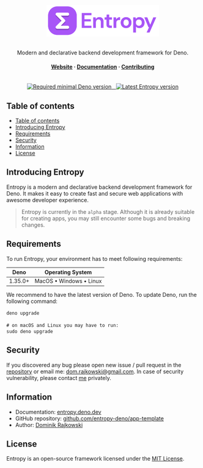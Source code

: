 <div align="center">
  <img src="./.github/logo-full.png" height="82" alt="Logo">

  <br>
  <br>

  <p align="center">
    Modern and declarative backend development framework for Deno.
  </p>

  <h4>
    <a href="https://entropy.deno.dev" target="_blank">Website</a>
    <span> · </span>
    <a href="https://entropy.deno.dev/docs/introducing-entropy" target="_blank">Documentation</a>
    <span> · </span>
    <a href="https://entropy.deno.dev/docs/more/contributing" target="_blank">Contributing</a>
  </h4>

  <br>

  <a href="https://deno.land/x/entropy" target="_blank">
    <img src="https://shield.deno.dev/deno/%5E1.35.0" alt="Required minimal Deno version">
    &nbsp;
    <img src="https://shield.deno.dev/x/entropy" alt="Latest Entropy version">
  </a>

  <br>
</div>

## Table of contents

- [Table of contents](#table-of-contents)
- [Introducing Entropy](#introducing-entropy)
- [Requirements](#requirements)
- [Security](#security)
- [Information](#information)
- [License](#license)

## Introducing Entropy

Entropy is a modern and declarative backend development framework for Deno.
It makes it easy to create fast and secure web applications with awesome developer experience.

> Entropy is currently in the `alpha` stage.
> Although it is already suitable for creating apps,
> you may still encounter some bugs and breaking changes.

## Requirements

To run Entropy, your environment has to meet following requirements:

| Deno      | Operating System         |
| --------- | ------------------------ |
| 1.35.0+   | MacOS • Windows • Linux  |

We recommend to have the latest version of Deno.
To update Deno, run the following command:

```shell
deno upgrade

# on macOS and Linux you may have to run:
sudo deno upgrade
```

## Security

If you discovered any bug please open new issue / pull request in the
[repository](https://github.com/entropy-deno/core) or email me: dom.rajkowski@gmail.com.
In case of security vulnerability, please contact [me](https://github.com/dominiq007) privately.

## Information

- Documentation: [entropy.deno.dev](https://entropy.deno.dev/docs/introducing-entropy)
- GitHub repository: [github.com/entropy-deno/app-template](https://github.com/entropy-deno/app-template)
- Author: [Dominik Rajkowski](https://github.com/dominiq007)

## License

Entropy is an open-source framework licensed under the
[MIT License](https://github.com/entropy-deno/app-template/blob/main/LICENSE).
